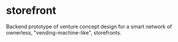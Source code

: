 # storefront
Backend prototype of venture concept design for a smart network of ownerless, "vending-machine-like", storefronts.
